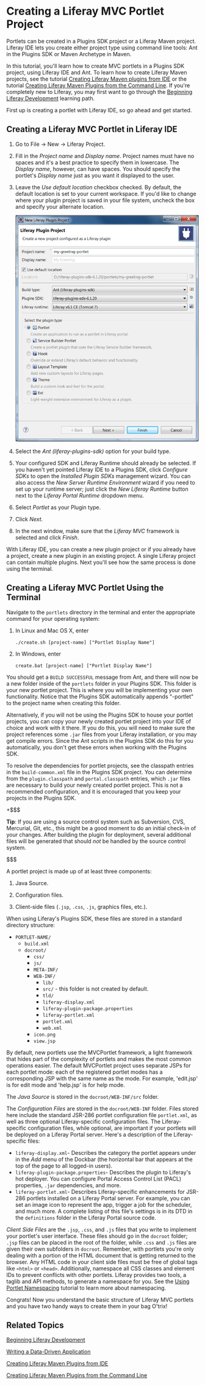# Creating a Liferay MVC Portlet Project [](id=creating-a-liferay-mvc-portlet-project)

Portlets can be created in a Plugins SDK project or a Liferay Maven 
project. Liferay IDE lets you create either project type using command line 
tools: Ant in the Plugins SDK or Maven Archetype in Maven. 

In this tutorial, you'll learn how to create MVC portlets in a Plugins SDK
project, using Liferay IDE and Ant. To learn how to create Liferay Maven
projects, see the tutorial 
[Creating Liferay Maven plugins from IDE](/develop/tutorials/-/knowledge_base/6-2/creating-liferay-maven-plugins-from-liferay-ide) 
or the tutorial
[Creating Liferay Maven Plugins from the Command Line](/develop/tutorials/-/knowledge_base/6-2/creating-liferay-maven-plugins-from-the-command-lin).
If you're completely new to Liferay, you may first want to go through the 
[Beginning Liferay Development](/develop/learning-paths/-/knowledge_base/6-2/beginning-liferay-development) 
learning path. 

First up is creating a portlet with Liferay IDE, so go ahead and get 
started. 

## Creating a Liferay MVC Portlet in Liferay IDE [](id=creating-a-liferay-mvc-portlet-in-liferay-ide)

1.  Go to File &rarr; New &rarr; Liferay Project. 

2.  Fill in the *Project name* and *Display name*. Project names must have no
    spaces and it's a best practice to specify them in lowercase. The
    *Display name*, however, can have spaces. You should specify the
    portlet's *Display name* just as you want it displayed to the user. 

3.  Leave the *Use default location* checkbox checked. By default, the
	default location is set to your current workspace. If you'd like to change
	where your plugin project is saved in your file system, uncheck the box and
	specify your alternate location. 

    ![Figure 1: Creating portlet projects with Liferay IDE is easy.](../../images/03-new-portlet-project.png)

4.  Select the *Ant (liferay-plugins-sdk)* option for your build type.

5.  Your configured SDK and Liferay Runtime should already be selected. If you
    haven't yet pointed Liferay IDE to a Plugins SDK, click *Configure SDKs* to
    open the *Installed Plugin SDKs* management wizard. You can also access the
    *New Server Runtime Environment* wizard if you need to set up your runtime
    server; just click the *New Liferay Runtime* button next to the *Liferay
    Portal Runtime* dropdown menu. 

6.  Select *Portlet* as your Plugin type. 

7.  Click *Next*. 

8. In the next window, make sure that the *Liferay MVC* framework is selected
   and click *Finish*. 

With Liferay IDE, you can create a new plugin project or if you already have a
project, create a new plugin in an existing project. A single Liferay project
can contain multiple plugins. Next you'll see how the same process is done using
the terminal. 

## Creating a Liferay MVC Portlet Using the Terminal [](id=creating-a-liferay-mvc-portlet-using-the-terminal)

Navigate to the `portlets` directory in the terminal and enter the appropriate 
command for your operating system:

1.  In Linux and Mac OS X, enter

        ./create.sh [project-name] ["Portlet Display Name"]

2.  In Windows, enter

        create.bat [project-name] ["Portlet Display Name"]

You should get a `BUILD SUCCESSFUL` message from Ant, and there will now be a
new folder inside of the `portlets` folder in your Plugins SDK. This folder is
your new portlet project. This is where you will be implementing your own
functionality. Notice that the Plugins SDK automatically appends "-portlet" to
the project name when creating this folder.

Alternatively, if you will not be using the Plugins SDK to house your portlet
projects, you can copy your newly created portlet project into your IDE of
choice and work with it there. If you do this, you will need to make sure the
project references some `.jar` files from your Liferay installation, or you may
get compile errors. Since the Ant scripts in the Plugins SDK do this for you
automatically, you don't get these errors when working with the Plugins SDK.

To resolve the dependencies for portlet projects, see the classpath entries in
the `build-common.xml` file in the Plugins SDK project. You can determine from
the `plugin.classpath` and `portal.classpath` entries, which `.jar` files are
necessary to build your newly created portlet project. This is not a recommended
configuration, and it is encouraged that you keep your projects in the Plugins 
SDK. 

+$$$

**Tip**: If you are using a source
control system such as Subversion, CVS, Mercurial, Git, etc., this might be
a good moment to do an initial check-in of your changes. After building the
plugin for deployment, several additional files will be generated that should
*not* be handled by the source control system. 

$$$

A portlet project is made up of at least three components:

1. Java Source. 

2. Configuration files. 

3. Client-side files (`.jsp`, `.css`, `.js`, graphics files, etc.). 

When using Liferay's Plugins SDK, these files are stored in a standard directory
structure:

- `PORTLET-NAME/`
    - `build.xml`
    - `docroot/`
        - `css/`
        - `js/`
        - `META-INF/`
        - `WEB-INF/`
            - `lib/`
            - `src/` - this folder is not created by default.
            - `tld/`
            - `liferay-display.xml`
            - `liferay-plugin-package.properties`
            - `liferay-portlet.xml`
            - `portlet.xml`
            - `web.xml`
        - `icon.png`
        - `view.jsp`

By default, new portlets use the MVCPortlet framework, a light framework that
hides part of the complexity of portlets and makes the most common operations
easier. The default MVCPortlet project uses separate JSPs for each portlet
mode: each of the registered portlet modes has a corresponding JSP with the
same name as the mode. For example, 'edit.jsp' is for edit mode and 'help.jsp'
is for help mode.

The *Java Source* is stored in the `docroot/WEB-INF/src` folder. 

The *Configuration Files* are stored in the `docroot/WEB-INF` folder. Files
stored here include the standard JSR-286 portlet configuration file
`portlet.xml`, as well as three optional Liferay-specific configuration files.
The Liferay-specific configuration files, while optional, are important if your
portlets will be deployed on a Liferay Portal server. Here's a description of
the Liferay-specific files:

- `liferay-display.xml`- Describes the category the portlet appears under in the
  *Add* menu of the Dockbar (the horizontal bar that appears at the top of the
  page to all logged-in users). 
- `liferay-plugin-package.properties`- Describes the plugin to Liferay's hot
  deployer. You can configure Portal Access Control List (PACL) properties,
  `.jar` dependencies, and more. 
- `liferay-portlet.xml`- Describes Liferay-specific enhancements for JSR-286
  portlets installed on a Liferay Portal server. For example, you can set
  an image icon to represent the app, trigger a job for the scheduler, and much
  more. A complete listing of this file's settings is in its DTD in the
  `definitions` folder in the Liferay Portal source code. 

*Client Side Files* are the `.jsp`, `.css`, and `.js` files that you write to
implement your portlet's user interface. These files should go in the `docroot`
folder; `.jsp` files can be placed in the root of the folder, while `.css` and
`.js` files are given their own subfolders in `docroot`. Remember, with portlets
you're only dealing with a portion of the HTML document that is getting returned
to the browser. Any HTML code in your client side files must be free of global
tags like `<html>` or `<head>`. Additionally, namespace all CSS classes and
element IDs to prevent conflicts with other portlets. Liferay provides two
tools, a taglib and API methods, to generate a namespace for you. See the
[Using Portlet Namespacing](/develop/tutorials/-/knowledge_base/6-2/using-portlet-namespacing)
tutorial to learn more about namespacing. 

<!--
For a more detailed description of the files generated and used in a portlet
please refer to the [Anatomy of a Portlet] (https://www.liferay.com/documentation/liferay-portal/6.0/development/-/ai/anatomy-of-a-portlet)
section in the DevGuide.
-->

Congrats! Now you understand the basic structure of Liferay MVC portlets and you
have two handy ways to create them in your bag O'trix!  

## Related Topics [](id=related-topics)

[Beginning Liferay Development](/develop/learning-paths/-/knowledge_base/6-2/beginning-liferay-development)

[Writing a Data-Driven Application](/develop/learning-paths/-/knowledge_base/6-2/writing-a-data-driven-application)

[Creating Liferay Maven Plugins from IDE](/develop/tutorials/-/knowledge_base/6-2/creating-liferay-maven-plugins-from-liferay-ide)

[Creating Liferay Maven Plugins from the Command Line](/develop/tutorials/-/knowledge_base/6-2/creating-liferay-maven-plugins-from-the-command-lin)

